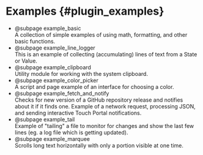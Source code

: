 
# Examples {#plugin_examples}

- @subpage example_basic <br/>
  A collection of simple examples of using math, formatting, and other basic functions.
- @subpage example_line_logger <br/>
  This is an example of collecting (accumulating) lines of text from a State or Value.
- @subpage example_clipboard <br/>
  Utility module for working with the system clipboard.
- @subpage example_color_picker <br/>
  A script and page example of an interface for choosing a color.
- @subpage example_fetch_and_notify<br/>
  Checks for new version of a GitHub repository release and notifies about it if it finds one.
  Example of a network request, processing JSON, and sending interactive Touch Portal notifications.
- @subpage example_tail <br/>
  Example of "tailing" a file to monitor for changes and show the last few lines (eg. a log file which is getting updated).
- @subpage example_marquee <br/>
  Scrolls long text horizontally with only a portion visible at one time.
